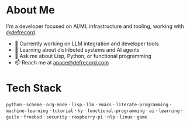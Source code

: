 

# About Me

I'm a developer focused on AI/ML infrastructure and tooling, working with [@defrecord](https://github.com/defrecord).

-   🔭 Currently working on LLM integration and developer tools
-   🌱 Learning about distributed systems and AI agents
-   💬 Ask me about Lisp, Python, or functional programming
-   📫 Reach me at [apace@defrecord.com](mailto:apace@defrecord.com)


# Tech Stack

`python` · `scheme` · `org-mode` · `lisp` · `llm` · `emacs` · `literate-programming` · `machine-learning` · `tutorial` · `hy` · `functional-programming` · `ai` · `learning` · `guile` · `freebsd` · `security` · `raspberry-pi` · `nlp` · `linux` · `game`

